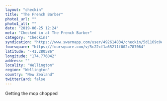 ```yaml
---
layout: "checkin"
title: "The French Barber"
photo1_url: ""
photo1_alt: ""
date: "2019-06-25 12:24"
meta: "Checked in at The French Barber"
category: "Checkins"
syndication: "https://www.swarmapp.com/user/492614834/checkin/5d1169c0ed48020008fe4dbc"
foursquare: "https://foursquare.com/v/5c22cf1a65211f002c787064"
latitude: "-41.280586"
longitude: "174.776042"
address: ""
locality: "Wellington"
region: "Wellington"
country: "New Zealand"
twitterCard: false
---
```

Getting the mop chopped

